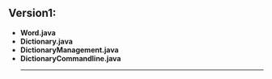 ## Version1:
<ul>
	<li>
      <b>Word.java</b><br>
  </li>
  <li>
      <b>Dictionary.java</b><br>
  </li>
  <li>
      <b>DictionaryManagement.java</b><br>
  </li>
   <li>
      <b>DictionaryCommandline.java</b><hr>
  </li>
</ul>
